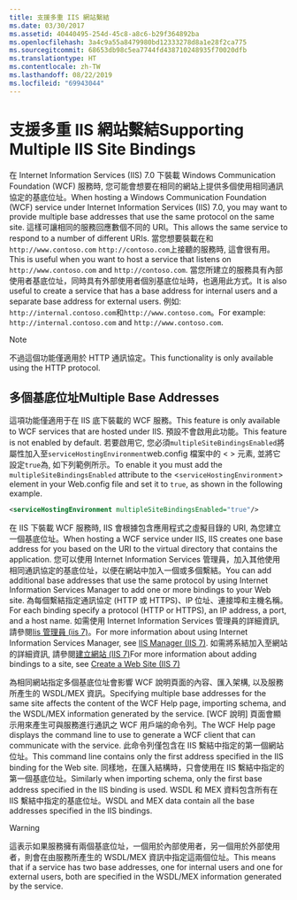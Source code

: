 ```yaml
---
title: 支援多重 IIS 網站繫結
ms.date: 03/30/2017
ms.assetid: 40440495-254d-45c8-a8c6-b29f364892ba
ms.openlocfilehash: 3a4c9a55a8479980bd12333278d8a1e28f2ca775
ms.sourcegitcommit: 68653db98c5ea7744fd438710248935f70020dfb
ms.translationtype: HT
ms.contentlocale: zh-TW
ms.lasthandoff: 08/22/2019
ms.locfileid: "69943044"
---
```

# <a name="supporting-multiple-iis-site-bindings"></a><span data-ttu-id="40c65-102">支援多重 IIS 網站繫結</span><span class="sxs-lookup"><span data-stu-id="40c65-102">Supporting Multiple IIS Site Bindings</span></span>
<span data-ttu-id="40c65-103">在 Internet Information Services (IIS) 7.0 下裝載 Windows Communication Foundation (WCF) 服務時, 您可能會想要在相同的網站上提供多個使用相同通訊協定的基底位址。</span><span class="sxs-lookup"><span data-stu-id="40c65-103">When hosting a Windows Communication Foundation (WCF) service under Internet Information Services (IIS) 7.0, you may want to provide multiple base addresses that use the same protocol on the same site.</span></span> <span data-ttu-id="40c65-104">這樣可讓相同的服務回應數個不同的 URI。</span><span class="sxs-lookup"><span data-stu-id="40c65-104">This allows the same service to respond to a number of different URIs.</span></span> <span data-ttu-id="40c65-105">當您想要裝載在和`http://www.contoso.com` `http://contoso.com`上接聽的服務時, 這會很有用。</span><span class="sxs-lookup"><span data-stu-id="40c65-105">This is useful when you want to host a service that listens on `http://www.contoso.com` and `http://contoso.com`.</span></span> <span data-ttu-id="40c65-106">當您所建立的服務具有內部使用者基底位址，同時具有外部使用者個別基底位址時，也適用此方式。</span><span class="sxs-lookup"><span data-stu-id="40c65-106">It is also useful to create a service that has a base address for internal users and a separate base address for external users.</span></span> <span data-ttu-id="40c65-107">例如: `http://internal.contoso.com`和`http://www.contoso.com`。</span><span class="sxs-lookup"><span data-stu-id="40c65-107">For example: `http://internal.contoso.com` and `http://www.contoso.com`.</span></span>  
  
> [!NOTE]
> <span data-ttu-id="40c65-108">不過這個功能僅適用於 HTTP 通訊協定。</span><span class="sxs-lookup"><span data-stu-id="40c65-108">This functionality is only available using the HTTP protocol.</span></span>  
  
## <a name="multiple-base-addresses"></a><span data-ttu-id="40c65-109">多個基底位址</span><span class="sxs-lookup"><span data-stu-id="40c65-109">Multiple Base Addresses</span></span>  
 <span data-ttu-id="40c65-110">這項功能僅適用于在 IIS 底下裝載的 WCF 服務。</span><span class="sxs-lookup"><span data-stu-id="40c65-110">This feature is only available to WCF services that are hosted under IIS.</span></span> <span data-ttu-id="40c65-111">預設不會啟用此功能。</span><span class="sxs-lookup"><span data-stu-id="40c65-111">This feature is not enabled by default.</span></span> <span data-ttu-id="40c65-112">若要啟用它, 您必須`multipleSiteBindingsEnabled`將屬性加入至`serviceHostingEnvironment`web.config 檔案中的 < > 元素, 並將它設定`true`為, 如下列範例所示。</span><span class="sxs-lookup"><span data-stu-id="40c65-112">To enable it you must add the `multipleSiteBindingsEnabled` attribute to the <`serviceHostingEnvironment`> element in your Web.config file and set it to `true`, as shown in the following example.</span></span>  
  
```xml  
<serviceHostingEnvironment multipleSiteBindingsEnabled="true"/>  
```  
  
 <span data-ttu-id="40c65-113">在 IIS 下裝載 WCF 服務時, IIS 會根據包含應用程式之虛擬目錄的 URI, 為您建立一個基底位址。</span><span class="sxs-lookup"><span data-stu-id="40c65-113">When hosting a WCF service under IIS, IIS creates one base address for you based on the URI to the virtual directory that contains the application.</span></span> <span data-ttu-id="40c65-114">您可以使用 Internet Information Services 管理員，加入其他使用相同通訊協定的基底位址，以便在網站中加入一個或多個繫結。</span><span class="sxs-lookup"><span data-stu-id="40c65-114">You can add additional base addresses that use the same protocol by using Internet Information Services Manager to add one or more bindings to your Web site.</span></span> <span data-ttu-id="40c65-115">為每個繫結指定通訊協定 (HTTP 或 HTTPS)、IP 位址、連接埠和主機名稱。</span><span class="sxs-lookup"><span data-stu-id="40c65-115">For each binding specify a protocol (HTTP or HTTPS), an IP address, a port, and a host name.</span></span> <span data-ttu-id="40c65-116">如需使用 Internet Information Services 管理員的詳細資訊, 請參閱[Iis 管理員 (iis 7)](https://go.microsoft.com/fwlink/?LinkId=164057)。</span><span class="sxs-lookup"><span data-stu-id="40c65-116">For more information about using Internet Information Services Manager, see [IIS Manager (IIS 7)](https://go.microsoft.com/fwlink/?LinkId=164057).</span></span> <span data-ttu-id="40c65-117">如需將系結加入至網站的詳細資訊, 請參閱[建立網站 (IIS 7)](https://go.microsoft.com/fwlink/?LinkId=164060)</span><span class="sxs-lookup"><span data-stu-id="40c65-117">For more information about adding bindings to a site, see [Create a Web Site (IIS 7)](https://go.microsoft.com/fwlink/?LinkId=164060)</span></span>  
  
 <span data-ttu-id="40c65-118">為相同網站指定多個基底位址會影響 WCF 說明頁面的內容、匯入架構, 以及服務所產生的 WSDL/MEX 資訊。</span><span class="sxs-lookup"><span data-stu-id="40c65-118">Specifying multiple base addresses for the same site affects the content of the WCF Help page, importing schema, and the WSDL/MEX information generated by the service.</span></span> <span data-ttu-id="40c65-119">[WCF 說明] 頁面會顯示用來產生可與服務進行通訊之 WCF 用戶端的命令列。</span><span class="sxs-lookup"><span data-stu-id="40c65-119">The WCF Help page displays the command line to use to generate a WCF client that can communicate with the service.</span></span> <span data-ttu-id="40c65-120">此命令列僅包含在 IIS 繫結中指定的第一個網站位址。</span><span class="sxs-lookup"><span data-stu-id="40c65-120">This command line contains only the first address specified in the IIS binding for the Web site.</span></span> <span data-ttu-id="40c65-121">同樣地，在匯入結構時，只會使用在 IIS 繫結中指定的第一個基底位址。</span><span class="sxs-lookup"><span data-stu-id="40c65-121">Similarly when importing schema, only the first base address specified in the IIS binding is used.</span></span> <span data-ttu-id="40c65-122">WSDL 和 MEX 資料包含所有在 IIS 繫結中指定的基底位址。</span><span class="sxs-lookup"><span data-stu-id="40c65-122">WSDL and MEX data contain all the base addresses specified in the IIS bindings.</span></span>  
  
> [!WARNING]
>  <span data-ttu-id="40c65-123">這表示如果服務擁有兩個基底位址，一個用於內部使用者，另一個用於外部使用者，則會在由服務所產生的 WSDL/MEX 資訊中指定這兩個位址。</span><span class="sxs-lookup"><span data-stu-id="40c65-123">This means that if a service has two base addresses, one for internal users and one for external users, both are specified in the WSDL/MEX information generated by the service.</span></span>
